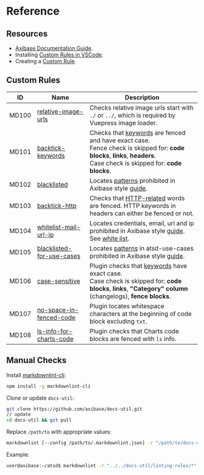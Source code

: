 # Reference

## Resources

* [Axibase Documentation Guide](../guide.md).
* Installing [Custom Rules in VSCode](./vscode-rule-installation-guide.md).
* Creating a [Custom Rule](./how-to-add-custom-linter-rule.md).

## Custom Rules

|ID | Name| Description|
|---|---|---|
|MD100|[relative-image-urls](./../linting-rules/relative-image-urls.js)| Checks relative image urls start with `./` or `../`, which is required by Vuepress image loader.|
|MD101|[backtick-keywords](./../linting-rules/backtick-keywords.js)|Checks that [keywords](./../linting-rules/backtick-keywords.js#L29) are fenced and have exact case.<br>Fence check is skipped for: **code blocks**, **links**, **headers**. <br>Case check is skipped for: **code blocks**.|
|MD102|[blacklisted](./../linting-rules/blacklisted.js)|Locates [patterns](./../common/Blacklist.js) prohibited in Axibase style [guide](../guide.md).|
|MD103|[backtick-http](./../linting-rules/backtick-http.js)|Checks that [HTTP-related](./../linting-rules/backtick-http.js#L23) words are fenced. HTTP keywords in headers can either be fenced or not.|
|MD104|[whitelist-mail-url-ip](./../linting-rules/whitelist-mail-url-ip.js)|Locates credentials, email, url and ip prohibited in Axibase style [guide](../guide.md#example-names). See [white list](./../linting-rules/whitelist-mail-url-ip.js#L22).|
|MD105|[blacklisted-for-use-cases](./../linting-rules/blacklisted-for-use-cases.js)|Locates [patterns](./../common/Blacklist.js) in atsd-use-cases prohibited in Axibase style [guide](../guide.md).|
|MD106|[case-sensitive](./../linting-rules/case-sensitive.js)|Plugin checks that [keywords](./../linting-rules/case-sensitive.js#L25) have exact case. <br>Case check is skipped for: **code blocks**, **links**, **"Category" column** (changelogs), **fence blocks**.|
|MD107|[no-space-in-fenced-code](./../linting-rules/no-space-in-fenced-code.js)|Plugin locates whitespace characters at the beginning of code block excluding `txt`.|
|MD108|[ls-info-for-charts-code](./../linting-rules/ls-info-for-charts-code.js)|Plugin checks that Charts code blocks are fenced with `ls` info.|

## Manual Checks

Install [markdownlint-cli](https://github.com/igorshubovych/markdownlint-cli#markdownlint-cli--):

```bash
npm install -g markdownlint-cli
```

Clone or update `docs-util`:

```bash
git clone https://github.com/axibase/docs-util.git
// update
cd docs-util && git pull
```

Replace `/path/to` with appropriate values:

```bash
markdownlint [--config /path/to/.markdownlint.json] -r "/path/to/docs-util/linting-rules/*" /path/to/checked_docs
```

Example:

```bash
user@axibase:~/atsd$ markdownlint -r "../../docs-util/linting-rules/*" .
```
